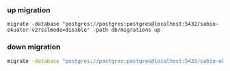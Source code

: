 ### up migration
```shell
migrate -database "postgres://postgres:postgres@localhost:5432/sabio-ekuator-v2?sslmode=disable" -path db/migrations up
```

### down migration
```bash
migrate -database "postgres://postgres:postgres@localhost:5432/sabio-ekuator-v2?sslmode=disable" -path db/migrations down
```
